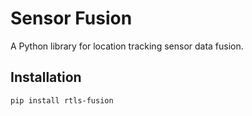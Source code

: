 # Sensor Fusion

A Python library for location tracking sensor data fusion.

## Installation

```sh
pip install rtls-fusion